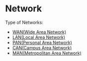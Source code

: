 # Network

Type of Networks:

- [WAN(Wide Area Network)]()
- [LAN(Local Area Network)]()
- [PAN(Personal Area Network)]()
- [CAN(Campus Area Network)]()
- [MAN(Metropolitan Area Network)]()

